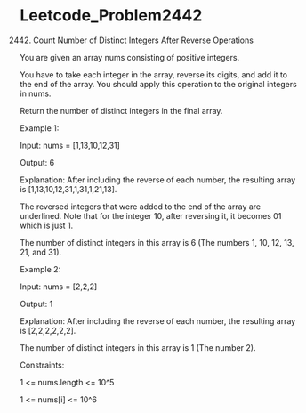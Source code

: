 # Leetcode_Problem2442



2442. Count Number of Distinct Integers After Reverse Operations




You are given an array nums consisting of positive integers.





You have to take each integer in the array, reverse its digits, and add it to the end of the array. You should apply this operation to the original integers in nums.




Return the number of distinct integers in the final array.


 

Example 1:



Input: nums = [1,13,10,12,31]




Output: 6




Explanation: After including the reverse of each number, the resulting array is [1,13,10,12,31,1,31,1,21,13].





The reversed integers that were added to the end of the array are underlined. Note that for the integer 10, after reversing it, it becomes 01 which is just 1.





The number of distinct integers in this array is 6 (The numbers 1, 10, 12, 13, 21, and 31).




Example 2:




Input: nums = [2,2,2]




Output: 1





Explanation: After including the reverse of each number, the resulting array is [2,2,2,2,2,2].





The number of distinct integers in this array is 1 (The number 2).
 




Constraints:




1 <= nums.length <= 10^5





1 <= nums[i] <= 10^6
